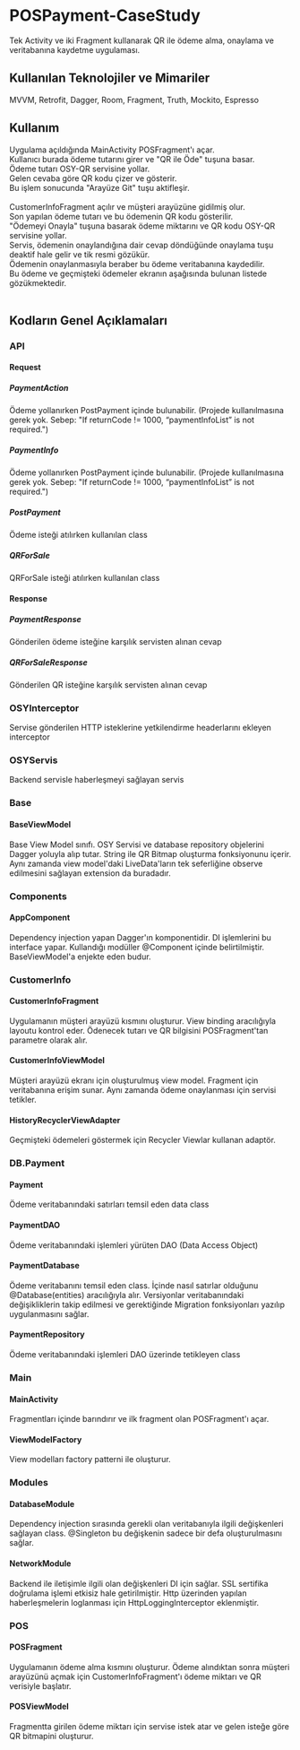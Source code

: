 # POSPayment-CaseStudy
Tek Activity ve iki Fragment kullanarak QR ile ödeme alma, onaylama ve veritabanına kaydetme uygulaması.
<br>
## Kullanılan Teknolojiler ve Mimariler
MVVM, Retrofit, Dagger, Room, Fragment, Truth, Mockito, Espresso
<br>
## Kullanım
Uygulama açıldığında MainActivity POSFragment'ı açar.<br>
Kullanıcı burada ödeme tutarını girer ve "QR ile Öde" tuşuna basar.<br>
Ödeme tutarı OSY-QR servisine yollar.<br>
Gelen cevaba göre QR kodu çizer ve gösterir.<br>
Bu işlem sonucunda "Arayüze Git" tuşu aktifleşir.<br>
<br>
CustomerInfoFragment açılır ve müşteri arayüzüne gidilmiş olur.<br>
Son yapılan ödeme tutarı ve bu ödemenin QR kodu gösterilir.<br>
"Ödemeyi Onayla" tuşuna basarak ödeme miktarını ve QR kodu OSY-QR servisine yollar.<br>
Servis, ödemenin onaylandığına dair cevap döndüğünde onaylama tuşu deaktif hale gelir ve tik resmi gözükür.<br>
Ödemenin onaylanmasıyla beraber bu ödeme veritabanına kaydedilir.<br>
Bu ödeme ve geçmişteki ödemeler ekranın aşağısında bulunan listede gözükmektedir.<br>
<br>
## Kodların Genel Açıklamaları
### API
#### Request
##### PaymentAction
Ödeme yollanırken PostPayment içinde bulunabilir. (Projede kullanılmasına gerek yok. Sebep: "If returnCode != 1000, “paymentInfoList” is not required.")<br>
##### PaymentInfo
Ödeme yollanırken PostPayment içinde bulunabilir. (Projede kullanılmasına gerek yok. Sebep: "If returnCode != 1000, “paymentInfoList” is not required.")<br>
##### PostPayment
Ödeme isteği atılırken kullanılan class<br>
##### QRForSale
QRForSale isteği atılırken kullanılan class<br>
#### Response
##### PaymentResponse
Gönderilen ödeme isteğine karşılık servisten alınan cevap<br>
##### QRForSaleResponse
Gönderilen QR isteğine karşılık servisten alınan cevap<br>
### OSYInterceptor
Servise gönderilen HTTP isteklerine yetkilendirme headerlarını ekleyen interceptor<br>
### OSYServis
Backend servisle haberleşmeyi sağlayan servis<br>
### Base
#### BaseViewModel
Base View Model sınıfı. OSY Servisi ve database repository objelerini Dagger yoluyla alıp tutar. String ile QR Bitmap oluşturma fonksiyonunu içerir. Aynı zamanda view model'daki LiveData'ların tek seferliğine observe edilmesini sağlayan extension da buradadır.<br>
### Components
#### AppComponent
Dependency injection yapan Dagger'ın komponentidir. DI işlemlerini bu interface yapar. Kullandığı modüller @Component içinde belirtilmiştir. BaseViewModel'a enjekte eden budur.<br>
### CustomerInfo
#### CustomerInfoFragment
Uygulamanın müşteri arayüzü kısmını oluşturur. View binding aracılığıyla layoutu kontrol eder. Ödenecek tutarı ve QR bilgisini POSFragment'tan parametre olarak alır.<br>
#### CustomerInfoViewModel
Müşteri arayüzü ekranı için oluşturulmuş view model. Fragment için veritabanına erişim sunar. Aynı zamanda ödeme onaylanması için servisi tetikler.<br>
#### HistoryRecyclerViewAdapter
Geçmişteki ödemeleri göstermek için Recycler Viewlar kullanan adaptör.<br>
### DB.Payment
#### Payment
Ödeme veritabanındaki satırları temsil eden data class<br>
#### PaymentDAO
Ödeme veritabanındaki işlemleri yürüten DAO (Data Access Object)<br>
#### PaymentDatabase
Ödeme veritabanını temsil eden class. İçinde nasıl satırlar olduğunu @Database(entities) aracılığıyla alır. Versiyonlar veritabanındaki değişikliklerin takip edilmesi ve gerektiğinde Migration fonksiyonları yazılıp uygulanmasını sağlar.<br>
#### PaymentRepository
Ödeme veritabanındaki işlemleri DAO üzerinde tetikleyen class<br>
### Main
#### MainActivity
Fragmentları içinde barındırır ve ilk fragment olan POSFragment'ı açar.<br>
#### ViewModelFactory
View modelları factory patterni ile oluşturur.<br>
### Modules
#### DatabaseModule
Dependency injection sırasında gerekli olan veritabanıyla ilgili değişkenleri sağlayan class. @Singleton bu değişkenin sadece bir defa oluşturulmasını sağlar.<br>
#### NetworkModule
Backend ile iletişimle ilgili olan değişkenleri DI için sağlar. SSL sertifika doğrulama işlemi etkisiz hale getirilmiştir. Http üzerinden yapılan haberleşmelerin loglanması için HttpLoggingInterceptor eklenmiştir.<br>
### POS
#### POSFragment
Uygulamanın ödeme alma kısmını oluşturur. Ödeme alındıktan sonra müşteri arayüzünü açmak için CustomerInfoFragment'ı ödeme miktarı ve QR verisiyle başlatır.<br>
#### POSViewModel
Fragmentta girilen ödeme miktarı için servise istek atar ve gelen isteğe göre QR bitmapini oluşturur.<br>
